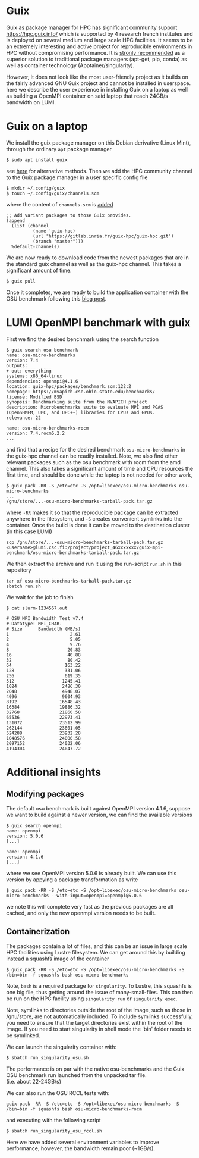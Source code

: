 # Guix

Guix as package manager for HPC has significant community support https://hpc.guix.info/ which is supported by 4 research french institutes and is deployed on several medium and large scale HPC facilities. It seems to be an extremely interesting and active project for reproducible environments in HPC without compromising performance. It is [stronly recommended](https://doi.org/10.1016/j.cosrev.2024.100655) as a superior solution to traditional package managers (apt-get, pip, conda) as well as container technology (Apptainer/singularity).

However, It does not look like the most user-friendly project as it builds on the fairly advanced GNU Guix project and cannot be installed in userspace. here we describe the user experience in installing Guix on a laptop as well as building a OpenMPI container on said laptop that reach 24GB/s bandwidth on LUMI.

# Guix on a laptop
We install the guix package manager on this Debian derivative (Linux Mint), through the ordinary `apt` package manager 
```
$ sudo apt install guix
```
see [here](https://guix.gnu.org/manual/en/html_node/Binary-Installation.html) for alternative methods. Then we add the HPC community channel to the Guix package manager in a user specific config file
```
$ mkdir ~/.config/guix
$ touch ~/.config/guix/channels.scm
```
where the content of `channels.scm` is [added](https://guix.gnu.org/manual/en/html_node/Specifying-Additional-Channels.html)
```
;; Add variant packages to those Guix provides.
(append
  (list (channel
          (name 'guix-hpc)
          (url "https://gitlab.inria.fr/guix-hpc/guix-hpc.git")
          (branch "master")))
  %default-channels)
```
We are now ready to download code from the newest packages that are in the standard guix channel as well as the guix-hpc channel. This takes a significant amount of time.
```
$ guix pull
```
Once it completes, we are ready to build the application container with the OSU benchmark following this [blog post](https://hpc.guix.info/blog/2024/11/targeting-the-crayhpe-slingshot-interconnect/). 

# LUMI OpenMPI benchmark with guix
First we find the desired benchmark using the search function
```
$ guix search osu benchmark
name: osu-micro-benchmarks
version: 7.4
outputs:
+ out: everything
systems: x86_64-linux
dependencies: openmpi@4.1.6
location: guix-hpc/packages/benchmark.scm:122:2
homepage: https://mvapich.cse.ohio-state.edu/benchmarks/
license: Modified BSD
synopsis: Benchmarking suite from the MVAPICH project  
description: Microbenchmarks suite to evaluate MPI and PGAS (OpenSHMEM, UPC, and UPC++) libraries for CPUs and GPUs.
relevance: 22

name: osu-micro-benchmarks-rocm
version: 7.4.rocm6.2.2
...
```
and find that a recipe for the desired benchmark `osu-micro-benchmarks` in the guix-hpc channel can be readily installed. Note, we also find other relevant packages such as the osu benchmark with rocm from the amd channel. This also takes a significant amount of time and CPU resources the first time, and should be done while the laptop is not needed for other work,
```
$ guix pack -RR -S /etc=etc -S /opt=libexec/osu-micro-benchmarks osu-micro-benchmarks
...
/gnu/store/...-osu-micro-benchmarks-tarball-pack.tar.gz
```
where `-RR` makes it so that the reproducible package can be extracted anywhere in the filesystem, and `-S` creates convenient symlinks into the container. Once the build is done it can be moved to the destination cluster (in this case LUMI)
```
scp /gnu/store/...-osu-micro-benchmarks-tarball-pack.tar.gz <username>@lumi.csc.fi:/project/project_46xxxxxxx/guix-mpi-benchmark/osu-micro-benchmarks-tarball-pack.tar.gz
```
We then extract the archive and run it using the run-script `run.sh` in this repository
```
tar xf osu-micro-benchmarks-tarball-pack.tar.gz
sbatch run.sh
```
We wait for the job to finish
```
$ cat slurm-1234567.out

# OSU MPI Bandwidth Test v7.4
# Datatype: MPI_CHAR.
# Size      Bandwidth (MB/s)
1                       2.61
2                       5.05
4                       9.76
8                      20.83
16                     40.88
32                     80.42
64                    163.22
128                   331.06
256                   619.35
512                  1245.41
1024                 2486.30
2048                 4948.07
4096                 9604.93
8192                16548.43
16384               19886.32
32768               21860.50
65536               22973.41
131072              23512.99
262144              23801.05
524288              23932.28
1048576             24000.58
2097152             24032.06
4194304             24047.72
```

# Additional insights
## Modifying packages
The default osu benchmark is built against OpenMPI version 4.1.6, suppose we want to build against a newer version, we can find the available versions
```
$ guix search openmpi
name: openmpi
version: 5.0.6
[...]

name: openmpi
version: 4.1.6
[...]
```
where we see OpenMPI version 5.0.6 is already built. We can use this version by appying a package transformation as write
```
$ guix pack -RR -S /etc=etc -S /opt=libexec/osu-micro-benchmarks osu-micro-benchmarks --with-input=openmpi=openmpi@5.0.6
```
we note this will complete very fast as the previous packages are all cached, and only the new openmpi version needs to be built.

## Containerization
The packages contain a lot of files, and this can be an issue in large scale HPC facilities using Lustre filesystem. We can get around this by building instead a squashfs image of the container
```
$ guix pack -RR -S /etc=etc -S /opt=libexec/osu-micro-benchmarks -S /bin=bin -f squashfs bash osu-micro-benchmarks
```
Note, `bash` is a required package for `singularity`. To Lustre, this squashfs is one big file, thus getting around the issue of many-small-files. This can then be run on the HPC facility using `singularity run` or `singularity exec`.

Note, symlinks to directories outside the root of the image, such as those in /gnu/store, are not automatically included. To include symlinks successfully, you need to ensure that the target directories exist within the root of the image.
If you need to start singularity in shell mode the 'bin' folder needs to be symlinked. 

We can launch the singularity container with:

```
$ sbatch run_singularity_osu.sh
```

The performance is on par with the native osu-benchmarks and the Guix OSU benchmark run launched from the unpacked tar file.  
(i.e. about 22-24GB/s)

We can also run the OSU RCCL tests with:

```
guix pack -RR -S /etc=etc -S /opt=libexec/osu-micro-benchmarks -S /bin=bin -f squashfs bash osu-micro-benchmarks-rocm
```
and executing with the following script
```
$ sbatch run_singularity_osu_rccl.sh
```
Here we have added several environment variables to improve performance, however, the bandwidth remain poor (~1GB/s).
